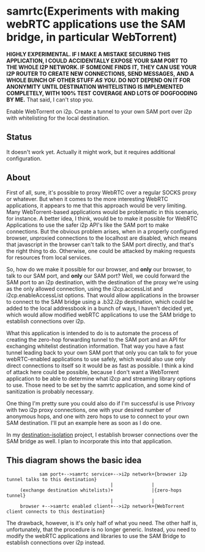# samrtc(Experiments with making webRTC applications use the SAM bridge, in particular WebTorrent)

**HIGHLY EXPERIMENTAL. IF I MAKE A MISTAKE SECURING THIS APPLICATION, I COULD**
**ACCIDENTALLY EXPOSE YOUR SAM PORT TO THE WHOLE I2P NETWORK. IF SOMEONE FINDS**
**IT, THEY CAN USE YOUR I2P ROUTER TO CREATE NEW CONNECTIONS, SEND MESSAGES,**
**AND A WHOLE BUNCH OF OTHER STUFF *AS YOU*. DO NOT DEPEND ON IT FOR ANONYMITY**
**UNTIL DESTINATION WHITELISTING IS IMPLEMENTED COMPLETELY, WITH 100% TEST**
**COVERAGE AND LOTS OF DOGFOODING BY ME.** That said, I can't stop you.

Enable WebTorrent on i2p. Create a tunnel to your own SAM port over i2p with
whitelisting for the local destination.

## Status

It doesn't work yet. Actually it might work, but it requires additional
configuration.

## About

First of all, sure, it's possible to proxy WebRTC over a regular SOCKS proxy or
whatever. But when it comes to the more interesting WebRTC applications, it
appears to me that this approach would be very limiting. Many WebTorrent-based
applications would be problematic in this scenario, for instance. A better idea,
I think, would be to make it possible for WebRTC Applications to use the safer
i2p API's like the SAM port to make connections. But the obvious problem
arises, when in a properly configured browser, unproxied connections to the
localhost are disabled, which means that javascript in the browser can't talk
to the SAM port directly, and that's the right thing to do. Otherwise, one could
be attacked by making requests for resources from local services.

So, how do we make it possible for our browser, and **only** our browser, to
talk to our SAM port, and **only** our SAM port? Well, we could forward the SAM
port to an i2p destination, with the destination of the proxy we're using
as the only allowed connection, using the i2cp.accessList and
i2cp.enableAccessList options. That would allow applications in the browser to
connect to the SAM bridge using a .b32.i2p destination, which could be added to
the local addressbook in a bunch of ways, I haven't decided yet, which would
allow modified webRTC applications to use the SAM bridge to establish
connections over i2p.

What this application is intended to do is to automate the process of creating
the zero-hop forwarding tunnel to the SAM port and an API for exchanging
whitelist destination information. That way you have a fast tunnel leading back
to your own SAM port that only you can talk to for youe webRTC-enabled
applications to use safely, which would also use only direct connections to
itself so it would be as fast as possible. I think a kind of attack here could
be possible, because I don't want a WebTorrent application to be able to
determine what i2cp and streaming library options to use. Those need to be set
by the samrtc application, and some kind of sanitization is probably necessary.

One thing I'm pretty sure you could also do if I'm successful is use Privoxy
with two i2p proxy connections, one with your desired number of anonymous hops,
and one with zero hops to use to connect to your own SAM destination. I'll put
an example here as soon as I do one.

In my [destination-isolation](https://github.com/eyedeekay/si-i2p-plugin)
project, I establish browser connections over the SAM bridge as well. I plan
to incorporate this into that application.

## This diagram shows the basic idea

                sam port+-->samrtc service+-->i2p network+{browser i2p tunnel talks to this destination}
                                          |              |
         (exchange destination whitelists)+              |{zero-hops tunnel}
                                          |              |
         browser +-->samrtc enabled client+-->i2p network+{WebTorrent client connects to this destination}

The drawback, however, is it's only half of what you need. The other half is,
unfortunately, that the procedure is no longer generic. Instead, you need to
modify the webRTC applications and libraries to use the SAM Bridge to establish
connections over i2p instead.
